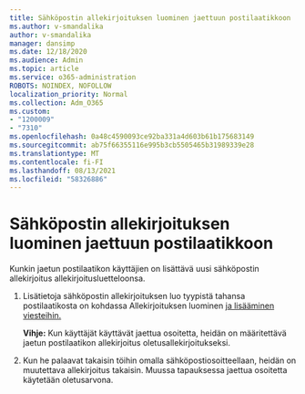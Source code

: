 ```yaml
---
title: Sähköpostin allekirjoituksen luominen jaettuun postilaatikkoon
ms.author: v-smandalika
author: v-smandalika
manager: dansimp
ms.date: 12/18/2020
ms.audience: Admin
ms.topic: article
ms.service: o365-administration
ROBOTS: NOINDEX, NOFOLLOW
localization_priority: Normal
ms.collection: Adm_O365
ms.custom:
- "1200009"
- "7310"
ms.openlocfilehash: 0a48c4590093ce92ba331a4d603b61b175683149
ms.sourcegitcommit: ab75f66355116e995b3cb5505465b31989339e28
ms.translationtype: MT
ms.contentlocale: fi-FI
ms.lasthandoff: 08/13/2021
ms.locfileid: "58326886"
---
```

# <a name="create-an-email-signature-for-a-shared-mailbox"></a>Sähköpostin allekirjoituksen luominen jaettuun postilaatikkoon

Kunkin jaetun postilaatikon käyttäjien on lisättävä uusi sähköpostin allekirjoitus allekirjoitusluetteloonsa.

1. Lisätietoja sähköpostin allekirjoituksen luo tyypistä tahansa postilaatikosta on kohdassa Allekirjoituksen luominen [ja lisääminen viesteihin.](https://support.office.com/article/8ee5d4f4-68fd-464a-a1c1-0e1c80bb27f2)

    **Vihje:** Kun käyttäjät käyttävät jaettua osoitetta, heidän on määritettävä jaetun postilaatikon allekirjoitus oletusallekirjoitukseksi.
1. Kun he palaavat takaisin töihin omalla sähköpostiosoitteellaan, heidän on muutettava allekirjoitus takaisin. Muussa tapauksessa jaettua osoitetta käytetään oletusarvona.